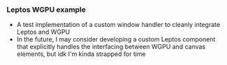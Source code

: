 ### Leptos WGPU example

- A test implementation of a custom window handler to cleanly integrate Leptos and WGPU
- In the future, I may consider developing a custom Leptos component that explicitly handles the interfacing between WGPU and canvas elements, but idk I'm kinda strapped for time